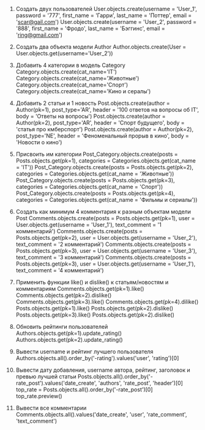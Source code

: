 1. Создать двух пользователей
User.objects.create(username = 'User_1', password = '777', first_name = 'Гарри', last_name = 'Поттер', email = 'scar@gail.com')
User.objects.create(username = 'User_2', password = '888', first_name = 'Фродо', last_name = 'Бэггинс', email = 'ring@gmail.com')

2. Создать два объекта модели Author
Author.objects.create(User = User.objects.get(username='User_2'))

3. Добавить 4 категории в модель Category
Category.objects.create(cat_name='IT')
Category.objects.create(cat_name='Животные')
Category.objects.create(cat_name='Спорт')
Category.objects.create(cat_name='Кино и сералы')

4. Добавить 2 статьи и 1 новость
Post.objects.create(author = Author(pk=1), post_type='AR', header = '100 ответов на вопросы об IT', body = 'Ответы на вопросы')
Post.objects.create(author = Author(pk=2), post_type='AR', header = 'Спорт будущего', body = 'статья про кмберспорт')
Post.objects.create(author = Author(pk=2), post_type='NE', header = 'Феноменальный прорыв в кино', body = 'Новости о кино')

5. Присвоить им категории
Post_Category.objects.create(posts = Posts.objects.get(pk=1), categories = Categories.objects.get(cat_name = 'IT'))
Post_Category.objects.create(posts = Posts.objects.get(pk=2), categories = Categories.objects.get(cat_name = 'Животные'))
Post_Category.objects.create(posts = Posts.objects.get(pk=3), categories = Categories.objects.get(cat_name = 'Спорт'))
Post_Category.objects.create(posts = Posts.objects.get(pk=4), categories = Categories.objects.get(cat_name = 'Фильмы и сериалы'))

6. Создать как минимум 4 комментария к разным объектам модели Post
Comments.objects.create(posts = Posts.objects.get(pk=1), user = User.objects.get(username = 'User_1'), text_comment = '1 комментарий')
Comments.objects.create(posts = Posts.objects.get(pk=2), user = User.objects.get(username = 'User_2'), text_comment = '2 комментарий')
Comments.objects.create(posts = Posts.objects.get(pk=3), user = User.objects.get(username = 'User_3'), text_comment = '3 комментарий')
Comments.objects.create(posts = Posts.objects.get(pk=3), user = User.objects.get(username = 'User_1'), text_comment = '4 комментарий')

7. Применить функции like() и dislike() к статьям/новостям и комментариям
Comments.objects.get(pk=1).like()
Comments.objects.get(pk=2).dislike()
Comments.objects.get(pk=3).like()
Comments.objects.get(pk=4).dilike()
Posts.objects.get(pk=1).like()
Posts.objects.get(pk=2).dislike()
Posts.objects.get(pk=3).like()
Posts.objects.get(pk=2).dislike()

8. Обновить рейтинги пользователей
Authors.objects.get(pk=1).update_rating()
Authors.objects.get(pk=2).update_rating()

9. Вывести username и рейтинг лучшего пользователя
Authors.objects.all().order_by('-rating').values('user', 'rating')[0]

10. Вывести дату добавления, username автора, рейтинг, заголовок и превью лучшей статьи
Posts.objects.all().order_by('-rate_post').values('date_create', 'authors', 'rate_post', 'header')[0]
top_rate = Posts.objects.all().order_by('-rate_post')[0]
top_rate.preview()

11. Вывести все комментарии
Comments.objects.all().values('date_create', 'user', 'rate_comment', 'text_comment')